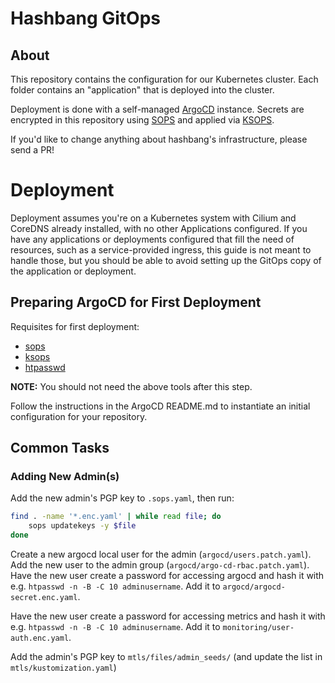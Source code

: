 # Hashbang GitOps

## About

This repository contains the configuration for our Kubernetes cluster.
Each folder contains an "application" that is deployed into the cluster.

Deployment is done with a self-managed [ArgoCD](https://argoproj.github.io/argo-cd/) instance.
Secrets are encrypted in this repository using [SOPS](https://github.com/mozilla/sops) and applied via [KSOPS](https://github.com/viaduct-ai/kustomize-sops).

If you'd like to change anything about hashbang's infrastructure, please send a PR!


# Deployment

Deployment assumes you're on a Kubernetes system with Cilium and CoreDNS
already installed, with no other Applications configured. If you have any
applications or deployments configured that fill the need of resources, such
as a service-provided ingress, this guide is not meant to handle those, but
you should be able to avoid setting up the GitOps copy of the application or
deployment.

## Preparing ArgoCD for First Deployment

Requisites for first deployment:

- [sops](https://github.com/mozilla/sops)
- [ksops](https://github.com/viaduct-ai/kustomize-sops)
- [htpasswd](https://httpd.apache.org/docs/2.4/programs/htpasswd.html)

**NOTE:** You should not need the above tools after this step.

Follow the instructions in the ArgoCD README.md to instantiate an initial
configuration for your repository.

## Common Tasks

### Adding New Admin(s)

Add the new admin's PGP key to `.sops.yaml`, then run:

```sh
find . -name '*.enc.yaml' | while read file; do
	sops updatekeys -y $file
done
```

Create a new argocd local user for the admin (`argocd/users.patch.yaml`).
Add the new user to the admin group (`argocd/argo-cd-rbac.patch.yaml`).
Have the new user create a password for accessing argocd and hash it with e.g. `htpasswd -n -B -C 10 adminusername`. Add it to `argocd/argocd-secret.enc.yaml`.

Have the new user create a password for accessing metrics and hash it with e.g. `htpasswd -n -B -C 10 adminusername`. Add it to `monitoring/user-auth.enc.yaml`.

Add the admin's PGP key to `mtls/files/admin_seeds/` (and update the list in `mtls/kustomization.yaml`)
